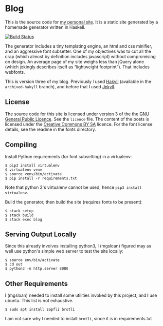 Blog
====

This is the source code for [my personal site][ruudva]. It is a static site
generated by a homemade generator written in Haskell.

[![Build Status][ci-img]][ci]

The generator includes a tiny templating engine, an html and css minifier, and
an aggressive font subsetter. One of my objectives was to cut all the crap
(which almost by definition includes javascript) without compromising on
design. An average page of my site weighs less than jQuery alone (which
jokingly describes itself as “lightweight footprint”). That includes webfonts.

This is version three of my blog. Previously I used [Hakyll][hakyll] (available
in the `archived-hakyll` branch), and before that I used [Jekyll][jekyll].

[ruudva]: https://ruudvanasseldonk.com
[hakyll]: http://jaspervdj.be/hakyll/
[ci-img]: https://travis-ci.org/ruuda/blog.svg
[ci]:     https://travis-ci.org/ruuda/blog
[jekyll]: http://jekyllrb.com/

License
-------
The source code for this site is licensed under version 3 of the the
[GNU General Public Licence][gplv3]. See the `licence` file. The content of the
posts is licensed under the [Creative Commons BY SA][cc] licence. For the font
license details, see the readme in the fonts directory.

[gplv3]: https://gnu.org/licenses/gpl.html
[cc]:    https://creativecommons.org/licenses/by-sa/3.0/

Compiling
---------
Install Python requirements (for font subsetting) in a virtualenv:

    $ pip3 install virtualenv
    $ virtualenv venv
    $ source venv/bin/activate
    $ pip install -r requirements.txt

Note that python 2's virtualenv cannot be used, hence `pip3 install virtualenv`.

Build the generator, then build the site (requires fonts to be present):

    $ stack setup
    $ stack build
    $ stack exec blog

Serving Output Locally
----------------------

Since this already involves installing python3, I (mgsloan) figured may as well
use python's simple web server to test the site locally:

    $ source env/bin/activate
    $ cd out
    $ python3 -m http.server 8080

Other Requirements
------------------

I (mgsloan) needed to install some utilities invoked by this project, and I use
ubuntu. This list is not exhaustive.

    $ sudo apt install zopfli brotli

I am not sure why I needed to install `brotli`, since it is in requirements.txt
